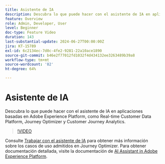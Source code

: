 ```yaml
---
title: Asistente de IA
description: Descubra lo que puede hacer con el asistente de IA en aplicaciones basadas en Adobe Experience Platform, como Real-time Customer Data Platform, Journey Optimizer y Customer Journey Analytics.
feature: Overview
role: Admin, Developer, User
level: Beginner
doc-type: Feature Video
duration: 143
last-substantial-update: 2024-06-27T00:00:00Z
jira: KT-15789
exl-id: 6c2134ec-7d0c-4fe2-9281-22a10ace1890
source-git-commit: b46e2f77012fd1032f4d434132ee3263489b39a8
workflow-type: tm+mt
source-wordcount: '82'
ht-degree: 64%

---
```


# Asistente de IA

Descubra lo que puede hacer con el asistente de IA en aplicaciones basadas en Adobe Experience Platform, como Real-time Customer Data Platform, Journey Optimizer y Customer Journey Analytics.

>[!VIDEO](https://video.tv.adobe.com/v/3429845/?learn=on)

Consulte [Trabajar con el asistente de IA](https://experienceleague.adobe.com/en/docs/journey-optimizer/using/get-started/ai-assistant) para obtener más información sobre los casos de uso admitidos en Journey Optimizer. Para obtener documentación detallada, visite la documentación de [AI Assistant in Adobe Experience Platform](https://experienceleague.adobe.com/es/docs/experience-platform/ai-assistant/home).
